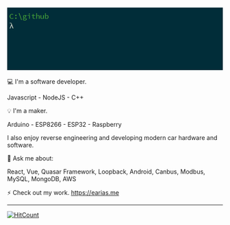 ![hello](./hello.gif)

:computer: I'm a software developer.

Javascript - NodeJS - C++

💡 I'm a maker.

Arduino - ESP8266 - ESP32 - Raspberry 

I also enjoy reverse engineering and developing modern car hardware and software.

💬 Ask me about:

React, Vue, Quasar Framework, Loopback, Android, Canbus, Modbus, MySQL, MongoDB, AWS

⚡ Check out my work. https://earias.me

----------------------------------------------------------------------------------

[![HitCount](http://hits.dwyl.com/evert-arias/evert-arias.svg)](http://hits.dwyl.com/evert-arias/evert-arias)